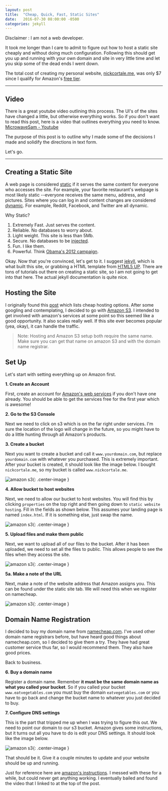 ```yaml
---
layout: post
title:  "Cheap, Quick, Fast, Static Sites"
date:   2016-07-30 08:00:00 -0500
categories: jekyll
---
```



Disclaimer : I am not a web developer.

It took me longer than I care to admit to figure out how to host a static site cheaply and without doing much configuration. Following this should get you up and running with your own domain and site in very little time and let you skip some of the dead ends I went down.

The total cost of creating my personal website, [nickcortale.me][my-site], was only $7 since I qualify for Amazon's [free tier][aws-free].

----

## Video

There is a great youtube video outlining this process. The UI's of the sites have changed a little, but otherwise everything works. So if you don't want to read this post, here is a video that outlines everything you need to know. [MicrowaveSam - Youtube][vid]

The purpose of this post is to outline why I made some of the decisions I made and solidify the directions in text form.

Let's go.

-----

## Creating a Static Site

A web page is considered [static][static] if it serves the same content for everyone who accesses the site. For example, your favorite restaurant's webpage is most likely static --everyone receives the same menu, address, and pictures. Sites where you can log in and content changes are considered [dynamic][dynamic]. For example, Reddit, Facebook, and Twitter are all dynamic.

Why Static?

1. Extremely Fast. Just serves the content.
2. Reliable. No databases to worry about.
3. Light weight. This site is less than 5Mb.
4. Secure. No databases to be [injected][inject].
5. Fun. I like them.
6. Powerful. Think [Obama's 2012 campaign][obama].

Okay. Now that you're convinced, let's get to it. I suggest [jekyll][jekyll], which is what built this site, or grabbing a HTML template from [HTML5 UP][html5up]. There are tons of tutorials out there on creating a static site, so I am not going to get into that here. The actual jekyll documentation is quite nice.

## Hosting the Site

I originally found this [post][blog-post] which lists cheap hosting options. After some googling and contemplating, I decided to go with [Amazon S3][s3]. I intended to get involved with amazon's services at some point so this seemed like a good opportunity. It also scales really well. If this site ever becomes popular (yea, okay), it can handle the traffic.

> Note: Hosting and Amazon S3 setup both require the same name. Make sure you can get that name on amazon S3 and with the domain name registrar.

## Set Up

Let's start with setting everything up on Amazon first.

**1. Create an Account**

First, create an account for [Amazon's web services][aws] if you don't have one already. You should be able to get the services free for the first year which is awesome!

**2. Go to the S3 Console**

Next we need to click on s3 which is on the far right under services. I'm sure the location of the logo will change in the future, so you might have to do a little hunting through all Amazon's products.

**3. Create a bucket**

Next you want to create a bucket and call it `www.yourdomain.com`, but replace `yourdomain.com` with whatever you purchased. This is extremely important. After your bucket is created, it should look like the image below. I bought `nickcortale.me`, so my bucket is called `www.nickcortale.me`.

![amazon s3](/assets/static_site/s3_bucket.png){: .center-image }

**4. Allow bucket to host websites**

Next, we need to allow our bucket to host websites. You will find this by clicking `properties` on the top right and then going down to `static website hosting`. Fill in the fields as shown below. This assumes your landing page is named `index.html`.
If it is something else, just swap the name.

![amazon s3](/assets/static_site/enable_hosting.png){: .center-image }

**5. Upload files and make them public**

Next, we want to upload all of our files to the bucket. After it has been uploaded, we need to set all the files to public. This allows people to see the files when they access the site.

![amazon s3](/assets/static_site/make_public.png){: .center-image }

**5a. Make a note of the URL**

Next, make a note of the website address that Amazon assigns you. This can be found under the static site tab. We will need this when we register on namecheap.

![amazon s3](/assets/static_site/website_name.png){: .center-image }


## Domain Name Registration

I decided to buy my domain name from [namecheap.com][namecheap]. I've used other domain name registrars before, but have heard good things about namecheap.com, so I decided to give them a try. They have had great customer service thus far, so I would recommend them. They also have good prices.

Back to business.

**6. Buy a domain name**

Register a domain name. Remember **it must be the same domain name as what you called your bucket**. So if you called your bucket `www.eatvegetables.com` you must buy the domain `eatvegetables.com` or you have to go back and change the bucket name to whatever you just decided to buy.

**7. Configure DNS settings**

This is the part that tripped me up when I was trying to figure this out. We need to point our domain to our s3 bucket. Amazon gives some instructions, but it turns out all you have to do is edit your DNS settings. It should look like the image below.

![amazon s3](/assets/static_site/dns_settings.png){: .center-image }

That should be it. Give it a couple minutes to update and your website should be up and running.

Just for reference here are [amazon's instructions][instructions]. I messed with these for a while, but could never get anything working. I eventually bailed and found the video that I linked to at the top of the post.


[my-site]: http://nickcortale.me
[aws-free]: https://aws.amazon.com/free/
[static]: https://www.wikiwand.com/en/Static_web_page
[dynamic]: https://www.wikiwand.com/en/Dynamic_web_page
[inject]: http://www.w3schools.com/sql/sql_injection.asp
[obama]: http://kylerush.net/blog/meet-the-obama-campaigns-250-million-fundraising-platform/
[blog-post]: http://alignedleft.com/resources/cheap-web-hosting
[s3]: https://aws.amazon.com/s3/
[vid]: https://youtu.be/KTFWnnVi1oA
[jekyll]: https://jekyllrb.com/
[html5up]: https://html5up.net/
[namecheap]: https://www.namecheap.com/
[aws]: https://aws.amazon.com/
[me]: http://www.nickcortale.me/
[instructions]: http://docs.aws.amazon.com/AmazonS3/latest/dev/WebsiteHosting.html

